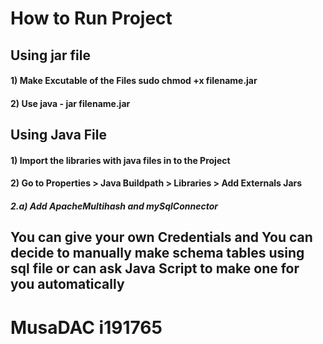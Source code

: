 # How to Run Project


## Using jar file 
#### 1) Make Excutable of the Files sudo chmod +x filename.jar
#### 2) Use java - jar filename.jar


## Using Java File
#### 1) Import the libraries with java files in to the Project 
#### 2) Go to Properties > Java Buildpath > Libraries > Add Externals Jars 
##### 2.a) Add ApacheMultihash and mySqlConnector

## You can give your own Credentials and You can decide to manually make schema tables using sql file or can ask Java Script to make one for you automatically 


# MusaDAC i191765
